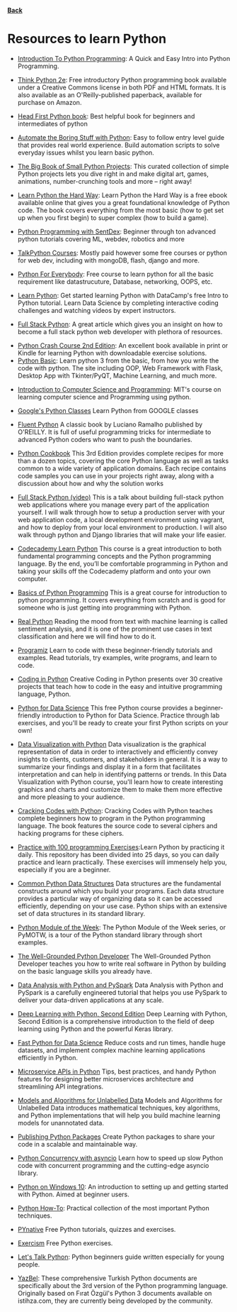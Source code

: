 **[Back](/README.md/)**

# Resources to learn Python

- [Introduction To Python Programming](https://www.udemy.com/course/pythonforbeginnersintro/): A Quick and Easy Intro into Python Programming. 

- [Think Python 2e](https://greenteapress.com/wp/think-python-2e/): Free introductory Python programming book available under a Creative Commons license in both PDF and HTML formats. It is also available as an O'Reilly-published paperback, available for purchase on Amazon.

- [Head First Python book](https://epdf.pub/index.php/head-first-python.html): Best helpful book for beginners and intermediates of python

- [Automate the Boring Stuff with Python](https://automatetheboringstuff.com): Easy to follow entry level guide that provides real world experience. Build automation scripts to solve everyday issues whilst you learn basic python.

- [The Big Book of Small Python Projects](https://inventwithpython.com/bigbookpython/): This curated collection of simple Python projects lets you dive right in and make digital art, games, animations, number-crunching tools and more – right away!

- [Learn Python the Hard Way](https://learnpythonthehardway.org/book/): Learn Python the Hard Way is a free ebook available online that gives you a great foundational knowledge of Python code. The book covers everything from the most basic (how to get set up when you first begin) to super complex (how to build a game).

- [Python Programming with SentDex](https://pythonprogramming.net): Beginner through ton advanced python tutorials covering ML, webdev, robotics and more

- [TalkPython Courses](https://talkpython.fm): Mostly paid however some free courses or python for web dev, including with mongoDB, flash, django and more.

- [Python For Everybody](https://www.py4e.com/): Free course to learn python for all the basic requirement like datastrucuture, Database, networking, OOPS, etc.

- [Learn Python](https://www.learnpython.org/): Get started learning Python with DataCamp's free Intro to Python tutorial. Learn Data Science by completing interactive coding challenges and watching videos by expert instructors.

- [Full Stack Python](https://www.fullstackpython.com/web-development.html): A great article which gives you an insight on how to become a full stack python web developer with plethora of resources.

* [Python Crash Course 2nd Edition](https://tinyurl.com/yg5n5t34): An excellent book available in print or Kindle for learning Python with downloadable exercise solutions.
* [Python Basic](https://pythonbasics.org/): Learn python 3 from the basic, from how you write the code with python. The site including OOP, Web Framework with Flask, Desktop App with Tkinter/PyQT, Machine Learning, and much more.

 - [Introduction to Computer Science and Programming](https://ocw.mit.edu/courses/electrical-engineering-and-computer-science/6-00sc-introduction-to-computer-science-and-programming-spring-2011/index.htm): MIT's course on learning computer science and Programming using python.

- [Google's Python Classes](https://developers.google.com/edu/python/?hl=de-DE&csw=1) Learn Python from GOOGLE classes

- [Fluent Python](https://evanli.github.io/programming-book-3/Python/Fluent%20Python.pdf) A classic book by Luciano Ramalho published by O'REILLY. It is full of useful programming tricks for intermediate to advanced Python coders who want to push the boundaries. 

- [Python Cookbook](https://github.com/tomarraj008/data_books/raw/master/Python%20Cookbook%2C%203rd%20Edition.pdf) This 3rd Edition provides complete recipes for more than a dozen topics, covering the core Python language as well as tasks common to a wide variety of application domains. Each recipe contains code samples you can use in your projects right away, along with a discussion about how and why the solution works 

- [Full Stack Python (video)](http://pyvideo.org/pycon-us-2014/so-you-want-to-be-a-full-stack-developer-how-to.html) This is a talk about building full-stack python web applications where you manage every part of the application yourself. I will walk through how to setup a production server with your web application code, a local development environment using vagrant, and how to deploy from your local environment to production. I will also walk through python and Django libraries that will make your life easier.

- [Codecademy Learn Python](https://www.codecademy.com/learn/python) This course is a great introduction to both fundamental programming concepts and the Python programming language. By the end, you’ll be comfortable programming in Python and taking your skills off the Codecademy platform and onto your own computer.

- [Basics of Python Programming](https://www.udemy.com/course/pythonforbeginnersintro/) This is a great course for introduction to python programming. It covers everything from scratch and is good for someone who is just getting into programming with Python.

- [Real Python](https://realpython.com/python-keras-text-classification) Reading the mood from text with machine learning is called sentiment analysis, and it is one of the prominent use cases in text classification and here we will find how to do it.

- [Programiz](https://www.programiz.com/) Learn to code with these beginner-friendly tutorials and examples. Read tutorials, try examples, write programs, and learn to code.

- [Coding in Python](https://www.amazon.com/Creative-Coding-Python-Programming-Projects/dp/1631595814) Creative Coding in Python presents over 30 creative projects that teach how to code in the easy and intuitive programming language, Python.

- [Python for Data Science](https://cognitiveclass.ai/courses/python-for-data-science) This free Python course provides a beginner-friendly introduction to Python for Data Science. Practice through lab exercises, and you'll be ready to create your first Python scripts on your own!

- [Data Visualization with Python](https://cognitiveclass.ai/courses/data-visualization-with-python) Data visualization is the graphical representation of data in order to interactively and efficiently convey insights to clients, customers, and stakeholders in general. It is a way to summarize your findings and display it in a form that facilitates interpretation and can help in identifying patterns or trends. In this Data Visualization with Python course, you'll learn how to create interesting graphics and charts and customize them to make them more effective and more pleasing to your audience.

- [Cracking Codes with Python](https://inventwithpython.com/cracking/): Cracking Codes with Python teaches complete beginners how to program in the Python programming language. The book features the source code to several ciphers and hacking programs for these ciphers.

- [Practice with 100 programming Exercises](https://github.com/darkprinx/100-plus-Python-programming-exercises-extended):Learn Python by practicing it daily. This repository has been divided into 25 days, so you can daily practice and learn practically. These exercises will immensely help you, especially if you are a beginner.

- [Common Python Data Structures](https://realpython.com/python-data-structures) Data structures are the fundamental constructs around which you build your programs. Each data structure provides a particular way of organizing data so it can be accessed efficiently, depending on your use case. Python ships with an extensive set of data structures in its standard library.

- [Python Module of the Week](https://pymotw.com/2/#): The Python Module of the Week series, or PyMOTW, is a tour of the Python standard library through short examples.

- [The Well-Grounded Python Developer](https://www.manning.com/books/the-well-grounded-python-developer) The Well-Grounded Python Developer teaches you how to write real software in Python by building on the basic language skills you already have.

- [Data Analysis with Python and PySpark](https://www.manning.com/books/data-analysis-with-python-and-pyspark) Data Analysis with Python and PySpark is a carefully engineered tutorial that helps you use PySpark to deliver your data-driven applications at any scale.

- [Deep Learning with Python, Second Edition](https://www.manning.com/books/deep-learning-with-python-second-edition) Deep Learning with Python, Second Edition is a comprehensive introduction to the field of deep learning using Python and the powerful Keras library.

- [Fast Python for Data Science](https://www.manning.com/books/fast-python-for-data-science) Reduce costs and run times, handle huge datasets, and implement complex machine learning applications efficiently in Python.

- [Microservice APIs in Python](https://www.manning.com/books/microservice-apis-in-python) Tips, best practices, and handy Python features for designing better microservices architecture and streamlining API integrations.

- [Models and Algorithms for Unlabelled Data](https://www.manning.com/books/models-and-algorithms-for-unlabelled-data) Models and Algorithms for Unlabelled Data introduces mathematical techniques, key algorithms, and Python implementations that will help you build machine learning models for unannotated data.

- [Publishing Python Packages](https://www.manning.com/books/publishing-python-packages) Create Python packages to share your code in a scalable and maintainable way.

- [Python Concurrency with asyncio](https://www.manning.com/books/python-concurrency-with-asyncio) Learn how to speed up slow Python code with concurrent programming and the cutting-edge asyncio library.

- [Python on Windows 10](https://docs.microsoft.com/en-us/windows/python/beginners): An introduction to setting up and getting started with Python. Aimed at beginner users.

- [Python How-To](https://www.manning.com/books/python-how-to): Practical collection of the most important Python techniques.

- [PYnative](https://pynative.com/) Free Python tutorials, quizzes and exercises.

- [Exercism](https://exercism.org/tracks/python/exercises) Free Python exercises.

- [Let's Talk Python](https://www.manning.com/books/lets-talk-python): Python beginners guide written especially for young people.

- [YazBel](https://python-istihza.yazbel.com/): These comprehensive Turkish Python documents are specifically about the 3rd version of the Python programming language. Originally based on Fırat Özgül's Python 3 documents available on istihza.com, they are currently being developed by the community.

